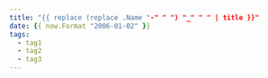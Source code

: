```yaml
---
title: "{{ replace (replace .Name "-" " ") "_" " " | title }}"
date: {{ now.Format "2006-01-02" }}
tags:
  - tag1
  - tag2
  - tag3
---
```

